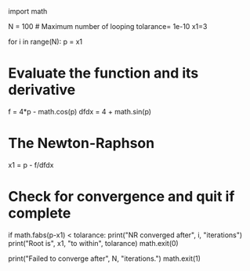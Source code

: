 
import math

N = 100   # Maximum number of looping
tolarance= 1e-10
x1=3 

for i in range(N):
   p = x1
   # Evaluate the function and its derivative
   f = 4*p - math.cos(p)
   dfdx = 4 + math.sin(p)
   # The Newton-Raphson 
   x1 = p - f/dfdx
   # Check for convergence and quit if complete
   if math.fabs(p-x1) < tolarance:
      print("NR converged after", i, "iterations")
      print("Root is", x1, "to within", tolarance)
      math.exit(0)

print("Failed to converge after", N, "iterations.")
math.exit(1)
